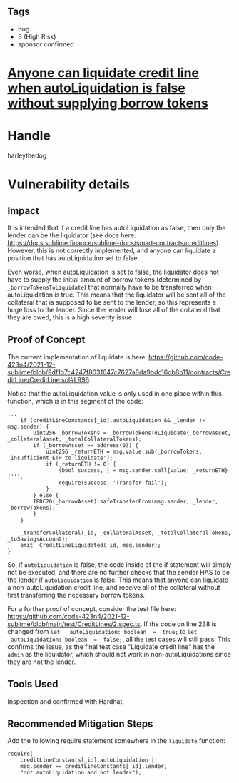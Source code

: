 ## Tags

- bug
- 3 (High Risk)
- sponsor confirmed

# [Anyone can liquidate credit line when autoLiquidation is false without supplying borrow tokens](https://github.com/code-423n4/2021-12-sublime-findings/issues/96) 

# Handle

harleythedog


# Vulnerability details

## Impact
It is intended that if a credit line has autoLiquidation as false, then only the lender can be the liquidator (see docs here: https://docs.sublime.finance/sublime-docs/smart-contracts/creditlines). However, this is not correctly implemented, and anyone can liquidate a position that has autoLiquidation set to false. 

Even worse, when autoLiquidation is set to false, the liquidator does not have to supply the initial amount of borrow tokens (determined by `_borrowTokensToLiquidate`) that normally have to be transferred when autoLiquidation is true. This means that the liquidator will be sent all of the collateral that is supposed to be sent to the lender, so this represents a huge loss to the lender. Since the lender will lose all of the collateral that they are owed, this is a high severity issue.

## Proof of Concept
The current implementation of liquidate is here: https://github.com/code-423n4/2021-12-sublime/blob/9df1b7c4247f8631647c7627a8da9bdc16db8b11/contracts/CreditLine/CreditLine.sol#L996.

Notice that the autoLiquidation value is only used in one place within this function, which is in this segment of the code:
```
...
	if (creditLineConstants[_id].autoLiquidation && _lender != msg.sender) {
		uint256 _borrowTokens = _borrowTokensToLiquidate(_borrowAsset, _collateralAsset, _totalCollateralTokens);
		if (_borrowAsset == address(0)) {
			uint256 _returnETH = msg.value.sub(_borrowTokens, 'Insufficient ETH to liquidate');
			if (_returnETH != 0) {
				(bool success, ) = msg.sender.call{value: _returnETH}('');
				require(success, 'Transfer fail');
			}
		} else {
		IERC20(_borrowAsset).safeTransferFrom(msg.sender, _lender, _borrowTokens);
		}
	}
	
	_transferCollateral(_id, _collateralAsset, _totalCollateralTokens, _toSavingsAccount); 
	emit  CreditLineLiquidated(_id, msg.sender);
}
```

So, if `autoLiquidation` is false, the code inside of the if statement will simply not be executed, and there are no further checks that the sender HAS to be the lender if `autoLiquidation` is false. This means that anyone can liquidate a non-autoLiquidation credit line, and receive all of the collateral without first transferring the necessary borrow tokens.

For a further proof of concept, consider the test file here: https://github.com/code-423n4/2021-12-sublime/blob/main/test/CreditLines/2.spec.ts. If the code on line 238 is changed from `let  _autoLiquidation: boolean  =  true;` to `let  _autoLiquidation: boolean  =  false;`, all the test cases will still pass. This confirms the issue, as the final test case "Liquidate credit line" has the `admin` as the liquidator, which should not work in non-autoLiquidations since they are not the lender.


## Tools Used
Inspection and confirmed with Hardhat.

## Recommended Mitigation Steps
Add the following require statement somewhere in the `liquidate` function:

```
require(
	creditLineConstants[_id].autoLiquidation || 
	msg.sender == creditLineConstants[_id].lender,
	"not autoLiquidation and not lender");
```

